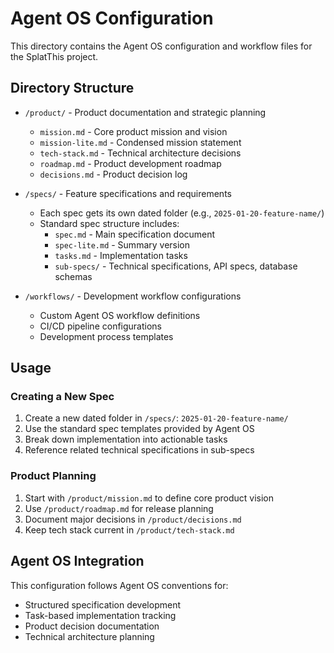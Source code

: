 # Agent OS Configuration

This directory contains the Agent OS configuration and workflow files for the SplatThis project.

## Directory Structure

- `/product/` - Product documentation and strategic planning
  - `mission.md` - Core product mission and vision
  - `mission-lite.md` - Condensed mission statement
  - `tech-stack.md` - Technical architecture decisions
  - `roadmap.md` - Product development roadmap
  - `decisions.md` - Product decision log

- `/specs/` - Feature specifications and requirements
  - Each spec gets its own dated folder (e.g., `2025-01-20-feature-name/`)
  - Standard spec structure includes:
    - `spec.md` - Main specification document
    - `spec-lite.md` - Summary version
    - `tasks.md` - Implementation tasks
    - `sub-specs/` - Technical specifications, API specs, database schemas

- `/workflows/` - Development workflow configurations
  - Custom Agent OS workflow definitions
  - CI/CD pipeline configurations
  - Development process templates

## Usage

### Creating a New Spec

1. Create a new dated folder in `/specs/`: `2025-01-20-feature-name/`
2. Use the standard spec templates provided by Agent OS
3. Break down implementation into actionable tasks
4. Reference related technical specifications in sub-specs

### Product Planning

1. Start with `/product/mission.md` to define core product vision
2. Use `/product/roadmap.md` for release planning
3. Document major decisions in `/product/decisions.md`
4. Keep tech stack current in `/product/tech-stack.md`

## Agent OS Integration

This configuration follows Agent OS conventions for:
- Structured specification development
- Task-based implementation tracking
- Product decision documentation
- Technical architecture planning